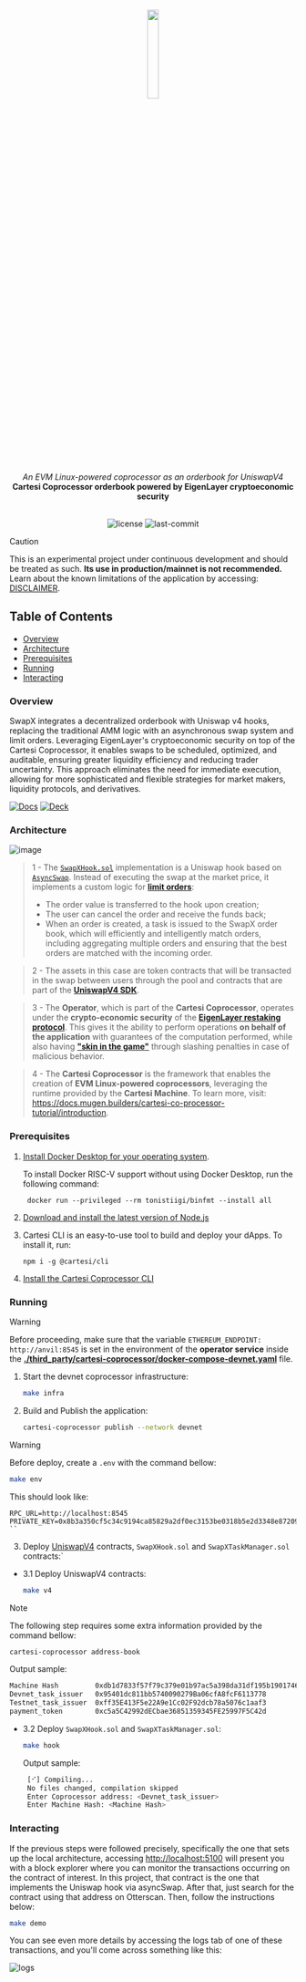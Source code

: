 <br>
<p align="center">
    <img src="https://github.com/Mugen-Builders/.github/assets/153661799/7ed08d4c-89f4-4bde-a635-0b332affbd5d" align="center" width="20%">
</p>
<br>
<div align="center">
    <i>An EVM Linux-powered coprocessor as an orderbook for UniswapV4</i>
</div>
<div align="center">
<b>Cartesi Coprocessor orderbook powered by EigenLayer cryptoeconomic security</b>
</div>
<br>
<p align="center">
	<img src="https://img.shields.io/github/license/henriquemarlon/swapx?style=default&logo=opensourceinitiative&logoColor=white&color=79F7FA" alt="license">
	<img src="https://img.shields.io/github/last-commit/henriquemarlon/swapx?style=default&logo=git&logoColor=white&color=868380" alt="last-commit">
</p>

> [!CAUTION]
> This is an experimental project under continuous development and should be treated as such. **Its use in production/mainnet is not recommended.** Learn about the known limitations of the application by accessing: [DISCLAIMER](./DISCLAIMER.md).

##  Table of Contents
- [Overview](#overview)
- [Architecture](#architecture)
- [Prerequisites](#prerequisites)
- [Running](#running)
- [Interacting](#interacting)

### Overview
SwapX integrates a decentralized orderbook with Uniswap v4 hooks, replacing the traditional AMM logic with an asynchronous swap system and limit orders. Leveraging EigenLayer's cryptoeconomic security on top of the Cartesi Coprocessor, it enables swaps to be scheduled, optimized, and auditable, ensuring greater liquidity efficiency and reducing trader uncertainty. This approach eliminates the need for immediate execution, allowing for more sophisticated and flexible strategies for market makers, liquidity protocols, and derivatives.

[![Docs]][Link-docs] [![Deck]][Link-deck]
	
[Docs]: https://img.shields.io/badge/Documentation-6FE1E5?style=for-the-badge
[Link-docs]: https://cartesi.io

[Deck]: https://img.shields.io/badge/Deck-868380?style=for-the-badge
[Link-deck]: https://cartesi.io

### Architecture
![image](https://github.com/user-attachments/assets/8974e20e-49c3-470b-921c-e5abf45234f3)

> 1 - The [`SwapXHook.sol`](https://github.com/henriquemarlon/swapx/blob/main/contracts/src/SwapXHook.sol) implementation is a Uniswap hook based on [`AsyncSwap`](https://docs.uniswap.org/contracts/v4/quickstart/hooks/async-swap). Instead of executing the swap at the market price, it implements a custom logic for [**limit orders**](https://www.investopedia.com/terms/l/limitorder.asp):
>
>   - The order value is transferred to the hook upon creation;
>   - The user can cancel the order and receive the funds back;
>   - When an order is created, a task is issued to the SwapX order book, which will efficiently and intelligently match orders, including aggregating multiple orders and ensuring that the best orders are matched with the incoming order.

> 2 - The assets in this case are token contracts that will be transacted in the swap between users through the pool and contracts that are part of the [**UniswapV4 SDK**](https://docs.uniswap.org/contracts/v4/overview).

> 3 - The **Operator**, which is part of the **Cartesi Coprocessor**, operates under the **crypto-economic security** of the [**EigenLayer restaking protocol**](https://docs.eigenlayer.xyz/eigenlayer/overview). This gives it the ability to perform operations **on behalf of the application** with guarantees of the computation performed, while also having [**"skin in the game"**](https://docs.eigenlayer.xyz/eigenlayer/concepts/slashing/slashing-concept) through slashing penalties in case of malicious behavior.

> 4 - The **Cartesi Coprocessor** is the framework that enables the creation of **EVM Linux-powered coprocessors**, leveraging the runtime provided by the **Cartesi Machine**. To learn more, visit: https://docs.mugen.builders/cartesi-co-processor-tutorial/introduction.

###  Prerequisites

1. [Install Docker Desktop for your operating system](https://www.docker.com/products/docker-desktop/).

    To install Docker RISC-V support without using Docker Desktop, run the following command:
    
   ```shell
    docker run --privileged --rm tonistiigi/binfmt --install all
   ```

2. [Download and install the latest version of Node.js](https://nodejs.org/en/download)

3. Cartesi CLI is an easy-to-use tool to build and deploy your dApps. To install it, run:

   ```shell
   npm i -g @cartesi/cli
   ```

4. [Install the Cartesi Coprocessor CLI](https://docs.mugen.builders/cartesi-co-processor-tutorial/installation)

###  Running
> [!WARNING]
> Before proceeding, make sure that the variable `ETHEREUM_ENDPOINT: http://anvil:8545` is set in the environment of the **operator service** inside the [**./third_party/cartesi-coprocessor/docker-compose-devnet.yaml**](./third_party/cartesi-coprocessor/docker-compose-devnet.yaml) file.

1. Start the devnet coprocessor infrastructure:

   ```bash
   make infra
   ```

2. Build and Publish the application:

   ```sh
   cartesi-coprocessor publish --network devnet
   ```
   
> [!WARNING]
> Before deploy, create a `.env` with the command bellow:
> ```bash
> make env
> ```
> This should look like:
> ```env
> RPC_URL=http://localhost:8545
> PRIVATE_KEY=0x8b3a350cf5c34c9194ca85829a2df0ec3153be0318b5e2d3348e872092edffba
> ``

3. Deploy [UniswapV4](https://docs.uniswap.org/contracts/v4/overview) contracts, `SwapXHook.sol` and `SwapXTaskManager.sol` contracts:`

- 3.1 Deploy UniswapV4 contracts:
   
   ```sh
   make v4
   ```

> [!NOTE]
> The following step requires some extra information provided by the command bellow:
> ```bash
> cartesi-coprocessor address-book
> ```
> Output sample:
> ```bash
> Machine Hash         0xdb1d7833f57f79c379e01b97ac5a398da31df195b1901746523be0bc348ccc88
> Devnet_task_issuer   0x95401dc811bb5740090279Ba06cfA8fcF6113778
> Testnet_task_issuer  0xff35E413F5e22A9e1Cc02F92dcb78a5076c1aaf3
> payment_token        0xc5a5C42992dECbae36851359345FE25997F5C42d
> ```

- 3.2 Deploy `SwapXHook.sol` and `SwapXTaskManager.sol`:

   ```bash
   make hook
   ```

   Output sample:

  ```bash
   [⠊] Compiling...
   No files changed, compilation skipped
   Enter Coprocessor address: <Devnet_task_issuer>
   Enter Machine Hash: <Machine Hash>
  ```

### Interacting

If the previous steps were followed precisely, specifically the one that sets up the local architecture, accessing [http://localhost:5100](http://localhost:5100) will present you with a block explorer where you can monitor the transactions occurring on the contract of interest. In this project, that contract is the one that implements the Uniswap hook via asyncSwap. After that, just search for the contract using that address on Otterscan. Then, follow the instructions below:

```bash
make demo
```

You can see even more details by accessing the logs tab of one of these transactions, and you'll come across something like this:

![logs](https://github.com/user-attachments/assets/d2161550-aa96-41b2-bb13-0e5ebe457ea3)

